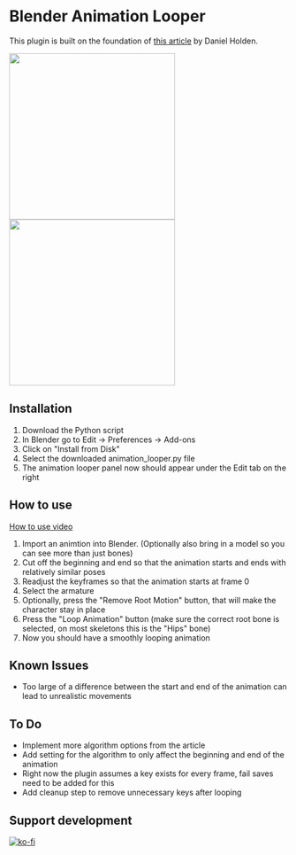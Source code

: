 # Blender Animation Looper

This plugin is built on the foundation of [this article](https://theorangeduck.com/page/creating-looping-animations-motion-capture) by Daniel Holden.

<img src="/images/RunAnimation.gif" width="300"> <img src="/images/RunAnimationLooped.gif" width="300">

## Installation

1. Download the Python script
2. In Blender go to Edit -> Preferences -> Add-ons
3. Click on "Install from Disk"
4. Select the downloaded animation_looper.py file
5. The animation looper panel now should appear under the Edit tab on the right

## How to use

[How to use video](https://youtu.be/R0j3U4BLoeQ)

1. Import an animtion into Blender. (Optionally also bring in a model so you can see more than just bones)
2. Cut off the beginning and end so that the animation starts and ends with relatively similar poses
3. Readjust the keyframes so that the animation starts at frame 0
4. Select the armature
5. Optionally, press the "Remove Root Motion" button, that will make the character stay in place
6. Press the "Loop Animation" button (make sure the correct root bone is selected, on most skeletons this is the "Hips" bone)
7. Now you should have a smoothly looping animation

## Known Issues

- Too large of a difference between the start and end of the animation can lead to unrealistic movements

## To Do

- Implement more algorithm options from the article
- Add setting for the algorithm to only affect the beginning and end of the animation
- Right now the plugin assumes a key exists for every frame, fail saves need to be added for this
- Add cleanup step to remove unnecessary keys after looping

## Support development

[![ko-fi](https://ko-fi.com/img/githubbutton_sm.svg)](https://ko-fi.com/F1F517KH5W)
